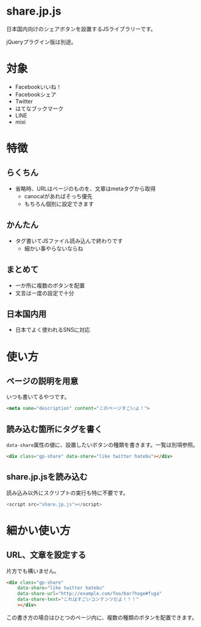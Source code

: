 # share.jp.js

日本国内向けのシェアボタンを設置するJSライブラリーです。

jQueryプラグイン版は別途。

# 対象

* Facebookいいね！
* Facebookシェア
* Twitter
* はてなブックマーク
* LINE
* mixi

# 特徴

## らくちん

* 省略時、URLはページのものを、文章はmetaタグから取得
	* canocalがあればそっち優先
	* もちろん個別に設定できます

## かんたん

* タグ書いてJSファイル読み込んで終わりです
	* 細かい事やらないならね

## まとめて

* 一か所に複数のボタンを配置
* 文言は一度の設定で十分

## 日本国内用

* 日本でよく使われるSNSに対応

# 使い方

## ページの説明を用意

いつも書いてるやつです。

```html
<meta name="description" content="このページすごいよ！">
```

## 読み込む箇所にタグを書く

`data-share`属性の値に、設置したいボタンの種類を書きます。一覧は別項参照。

```html
<div class="gp-share" data-share="like twitter hatebu"></div>
```

## share.jp.jsを読み込む

読み込み以外にスクリプトの実行も特に不要です。

```js
<script src="share.jp.js"></script>
```

# 細かい使い方

## URL、文章を設定する

片方でも構いません。

```html
<div class="gp-share"
	data-share="like twitter hatebu"
	data-share-url="http://example.com/foo/bar?hoge#fuga"
	data-share-text="これはすごいコンテンツだよ！！！"
	></div>
```

この書き方の場合はひとつのページ内に、複数の種類のボタンを配置できます。

